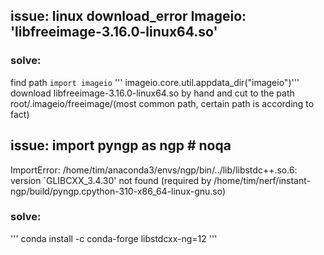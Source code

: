 ## issue: linux download_error Imageio: 'libfreeimage-3.16.0-linux64.so'
### solve: 
find path ``` import imageio ```
          ''' imageio.core.util.appdata_dir("imageio")'''
download libfreeimage-3.16.0-linux64.so by hand and cut to the path root/.imageio/freeimage/(most common path, certain path is according to fact) 

## issue: import pyngp as ngp # noqa
ImportError: /home/tim/anaconda3/envs/ngp/bin/../lib/libstdc++.so.6: version `GLIBCXX_3.4.30' not found (required by /home/tim/nerf/instant-ngp/build/pyngp.cpython-310-x86_64-linux-gnu.so)
### solve:
''' conda install -c conda-forge libstdcxx-ng=12 '''

